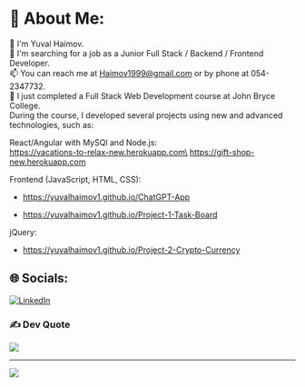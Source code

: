 # 💫 About Me:
👋 I'm Yuval Haimov.\
👀 I'm searching for a job as a Junior Full Stack / Backend / Frontend Developer.\
📫 You can reach me at Haimov1999@gmail.com or by phone at 054-2347732.\
🌱 I just completed a Full Stack Web Development course at John Bryce College.\
During the course, I developed several projects using new and advanced technologies, such as:

React/Angular with MySQl and Node.js:\
https://vacations-to-relax-new.herokuapp.com\
https://gift-shop-new.herokuapp.com

Frontend (JavaScript, HTML, CSS):
- https://yuvalhaimov1.github.io/ChatGPT-App

- https://yuvalhaimov1.github.io/Project-1-Task-Board

jQuery:
- https://yuvalhaimov1.github.io/Project-2-Crypto-Currency



## 🌐 Socials:
[![LinkedIn](https://img.shields.io/badge/LinkedIn-%230077B5.svg?logo=linkedin&logoColor=white)](https://www.linkedin.com/in/yuval-haimov/) 

### ✍️ Dev Quote
![](https://quotes-github-readme.vercel.app/api?type=horizontal&theme=radical)

---
[![](https://visitcount.itsvg.in/api?id=yuvalhaimov1&icon=0&color=0)](https://visitcount.itsvg.in)
